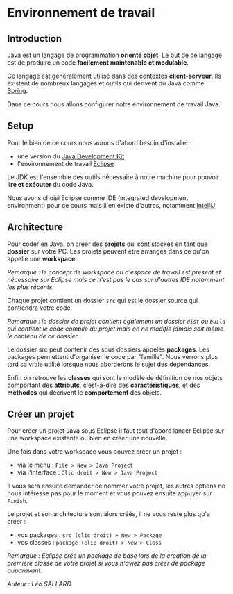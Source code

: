 # Environnement de travail

## Introduction

Java est un langage de programmation **orienté objet**. Le but de ce langage est de produire un code **facilement maintenable et modulable**.

Ce langage est généralement utilisé dans des contextes **client-serveur**. Ils existent de nombreux langages et outils qui dérivent du Java comme [Spring](https://spring.io/).

Dans ce cours nous allons configurer notre environnement de travail Java.

## Setup

Pour le bien de ce cours nous aurons d'abord besoin d'installer :

- une version du [Java Development Kit](https://www.oracle.com/java/technologies/javase-downloads.html)
- l'environnement de travail [Eclipse](https://www.eclipse.org/downloads/)

Le JDK est l'ensemble des outils nécessaire à notre machine pour pouvoir **lire et exécuter** du code Java.

Nous avons choisi Eclipse comme IDE (integrated development environment) pour ce cours mais il en existe d'autres, notamment [IntelliJ](https://www.jetbrains.com/fr-fr/idea/)

## Architecture

Pour coder en Java, on créer des **projets** qui sont stockés en tant que **dossier** sur votre PC. Les projets peuvent être arrangés dans ce qu'on appelle une **workspace**.

_Remarque : le concept de workspace ou d'espace de travail est présent et nécessaire sur Eclipse mais ce n'est pas le cas sur d'autres IDE notamment les plus récents._

Chaque projet contient un dossier `src` qui est le dossier source qui contiendra votre code.

_Remarque : le dossier de projet contient également un dossier `dist` ou `build` qui contient le code compilé du projet mais on ne modifie jamais soit même le contenu de ce dossier._

Le dossier src peut contenir des sous dossiers appelés **packages**. Les packages permettent d'organiser le code par "famille". Nous verrons plus tard sa vraie utilité lorsque nous aborderons le sujet des dépendances.

Enfin on retrouve les **classes** qui sont le modèle de définition de nos objets comportant des **attributs**, c'est-à-dire des **caractéristiques**, et des **méthodes** qui décrivent le **comportement** des objets.

## Créer un projet

Pour créer un projet Java sous Eclipse il faut tout d'abord lancer Eclipse sur une workspace existante ou bien en créer une nouvelle.

Une fois dans votre workspace vous pouvez créer un projet :

- via le menu : `File > New > Java Project`
- via l'interface : `Clic droit > New > Java Project`

Il vous sera ensuite demander de nommer votre projet, les autres options ne nous intéresse pas pour le moment et vous pouvez ensuite appuyer sur `Finish`.

Le projet et son architecture sont alors créés, il ne vous reste plus qu'a créer :

- vos packages : `src (clic droit) > New > Package`
- vos classes : `package (clic droit) > New > Class`

_Remarque : Eclipse créé un package de base lors de la création de la première classe de votre projet si vous n'aviez pas créer de package auparavant._

_Auteur : Léo SALLARD._
